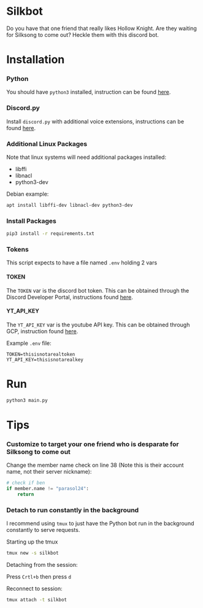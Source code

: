 # Silkbot

Do you have that one friend that really likes Hollow Knight. Are they waiting for Silksong to come out? Heckle them with this discord bot.

# Installation

### Python
You should have `python3` installed, instruction can be found [here](https://realpython.com/installing-python/).

### Discord.py
Install `discord.py` with additional voice extensions, instructions can be found [here](https://discordpy.readthedocs.io/en/stable/intro.html#installing).

### Additional Linux Packages
Note that linux systems will need additional packages installed:
- libffi
- libnacl
- python3-dev

Debian example:
```bash
apt install libffi-dev libnacl-dev python3-dev
```

### Install Packages
```bash
pip3 install -r requirements.txt
```

### Tokens
This script expects to have a file named `.env` holding 2 vars

#### TOKEN
The `TOKEN` var is the discord bot token. This can be obtained through the Discord Developer Portal, instructions found [here](https://discord.com/developers/docs/intro#bots-and-apps).

#### YT_API_KEY
The `YT_API_KEY` var is the youtube API key. This can be obtained through GCP, instruction found [here](https://developers.google.com/youtube/v3/getting-started).

Example `.env` file:
```
TOKEN=thisisnotarealtoken
YT_API_KEY=thisisnotarealkey
```

# Run
```bash
python3 main.py
```

# Tips
### Customize to target your one friend who is desparate for Silksong to come out
Change the member name check on line 38 (Note this is their account name, not their server nickname):
```python
# check if ben
if member.name != "parasol24":
    return
```

### Detach to run constantly in the background
I recommend using `tmux` to just have the Python bot run in the background constantly to serve requests.

Starting up the tmux
```bash
tmux new -s silkbot
```

Detaching from the session:

Press `Crtl+b` then press `d`

Reconnect to session:
```bash
tmux attach -t silkbot
```
